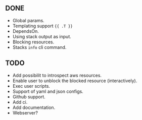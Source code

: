 ## DONE
* Global params.
* Templating support `{{ .T }}`
* DependsOn.
* Using stack output as input.
* Blocking resources.
* Stacks `info` cli command.

## TODO
* Add possibilit to introspect aws resources.
* Enable user to unblock the blocked resource (interactively).
* Exec user scripts.
* Support of yaml and json configs.
* Github support.
* Add ci.
* Add documentation.
* Webserver?
